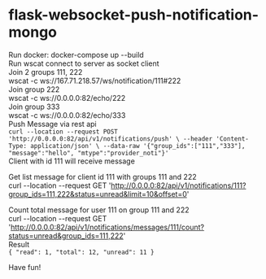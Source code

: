 # flask-websocket-push-notification-mongo
Run docker: docker-compose up --build  
Run wscat connect to server as socket client  
Join 2 groups 111, 222  
wscat -c ws://167.71.218.57/ws/notification/111#222  
Join group 222  
wscat -c ws://0.0.0.0:82/echo/222  
Join group 333  
wscat -c ws://0.0.0.0:82/echo/333  
Push Message via rest api  
`curl --location --request POST 'http://0.0.0.0:82/api/v1/notifications/push' \
--header 'Content-Type: application/json' \
--data-raw '{"group_ids":["111","333"], "message":"hello", "mtype":"provider_noti"}'`  
Client with id 111 will receive message  

Get list message  for client id 111 with groups 111 and 222  
curl --location --request GET 'http://0.0.0.0:82/api/v1/notifications/111?group_ids=111,222&status=unread&limit=10&offset=0'

Count total message for user 111 on group 111 and 222  
curl --location --request GET 'http://0.0.0.0:82/api/v1/notifications/messages/111/count?status=unread&group_ids=111,222'  
Result  
`{
    "read": 1,
    "total": 12,
    "unread": 11
}`  


Have fun!
